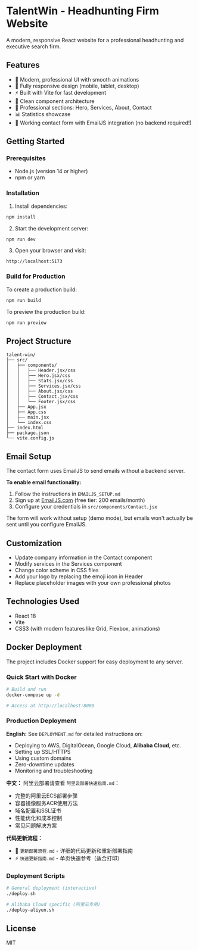 # TalentWin - Headhunting Firm Website

A modern, responsive React website for a professional headhunting and executive search firm.

## Features

- 🎨 Modern, professional UI with smooth animations
- 📱 Fully responsive design (mobile, tablet, desktop)
- ⚡ Built with Vite for fast development
- 🎯 Clean component architecture
- 💼 Professional sections: Hero, Services, About, Contact
- 📊 Statistics showcase
- 📧 Working contact form with EmailJS integration (no backend required!)

## Getting Started

### Prerequisites

- Node.js (version 14 or higher)
- npm or yarn

### Installation

1. Install dependencies:
```bash
npm install
```

2. Start the development server:
```bash
npm run dev
```

3. Open your browser and visit:
```
http://localhost:5173
```

### Build for Production

To create a production build:
```bash
npm run build
```

To preview the production build:
```bash
npm run preview
```

## Project Structure

```
talent-win/
├── src/
│   ├── components/
│   │   ├── Header.jsx/css
│   │   ├── Hero.jsx/css
│   │   ├── Stats.jsx/css
│   │   ├── Services.jsx/css
│   │   ├── About.jsx/css
│   │   ├── Contact.jsx/css
│   │   └── Footer.jsx/css
│   ├── App.jsx
│   ├── App.css
│   ├── main.jsx
│   └── index.css
├── index.html
├── package.json
└── vite.config.js
```

## Email Setup

The contact form uses EmailJS to send emails without a backend server.

**To enable email functionality:**
1. Follow the instructions in `EMAILJS_SETUP.md`
2. Sign up at [EmailJS.com](https://www.emailjs.com/) (free tier: 200 emails/month)
3. Configure your credentials in `src/components/Contact.jsx`

The form will work without setup (demo mode), but emails won't actually be sent until you configure EmailJS.

## Customization

- Update company information in the Contact component
- Modify services in the Services component
- Change color scheme in CSS files
- Add your logo by replacing the emoji icon in Header
- Replace placeholder images with your own professional photos

## Technologies Used

- React 18
- Vite
- CSS3 (with modern features like Grid, Flexbox, animations)

## Docker Deployment

The project includes Docker support for easy deployment to any server.

### Quick Start with Docker

```bash
# Build and run
docker-compose up -d

# Access at http://localhost:8080
```

### Production Deployment

**English:** See `DEPLOYMENT.md` for detailed instructions on:
- Deploying to AWS, DigitalOcean, Google Cloud, **Alibaba Cloud**, etc.
- Setting up SSL/HTTPS
- Using custom domains
- Zero-downtime updates
- Monitoring and troubleshooting

**中文：** 阿里云部署请查看 `阿里云部署快速指南.md`：
- 完整的阿里云ECS部署步骤
- 容器镜像服务ACR使用方法
- 域名配置和SSL证书
- 性能优化和成本控制
- 常见问题解决方案

**代码更新流程：**
- 📖 `更新部署流程.md` - 详细的代码更新和重新部署指南
- ⚡ `快速更新指南.md` - 单页快速参考（适合打印）

### Deployment Scripts

```bash
# General deployment (interactive)
./deploy.sh

# Alibaba Cloud specific (阿里云专用)
./deploy-aliyun.sh
```

## License

MIT

